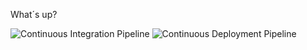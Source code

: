 What´s up?

![Continuous Integration Pipeline](https://github.com/namic-io/github-actions-playground/workflows/Continuous%20Integration%20Pipeline/badge.svg)
![Continuous Deployment Pipeline](https://github.com/namic-io/github-actions-playground/workflows/Continuous%20Deployment%20Pipeline/badge.svg)
